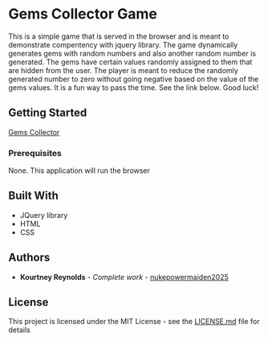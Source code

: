 
# Gems Collector Game
This is a simple game that is served in the browser and is meant to demonstrate compentency with jquery library. The game dynamically generates gems with random numbers and also another random number is generated. The gems have certain values randomly assigned to them that are hidden from the user. The player is meant to reduce the randomly generated number to zero without going negative based on the value of the gems values. It is a fun way to pass the time. See the link below. Good luck! 

## Getting Started

[Gems Collector](https://nukepowermaiden2025.github.io/week-4-game/)


### Prerequisites
None. This application will run the browser

## Built With

* JQuery library
* HTML
* CSS


## Authors

* **Kourtney Reynolds** - *Complete work* - [nukepowermaiden2025](https://github.com/nukepowermaiden2025)

## License

This project is licensed under the MIT License - see the [LICENSE.md](LICENSE.md) file for details

